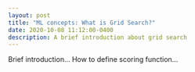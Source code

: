 ```yaml
---
layout: post
title: "ML concepts: What is Grid Search?" 
date: 2020-10-08 11:12:00-0400
description: A brief introduction about grid search
---
```

Brief introduction...
How to define scoring function...